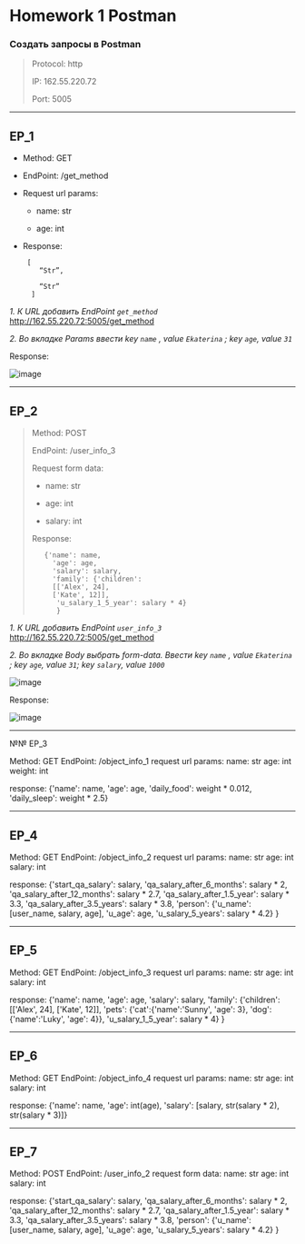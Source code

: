 # Homework 1 Postman


### Создать запросы в Postman 

> Protocol: http
> 
> IP: 162.55.220.72
> 
> Port: 5005

---

## EP_1


- Method: GET
 
- EndPoint: /get_method
 
- Request url params: 
 
  - name: str
 
  - age: int
 
- Response: 

       [
          “Str”,
    
          “Str”    
        ]

_1. К URL добавить EndPoint `get_method`_ 
http://162.55.220.72:5005/get_method 

_2. Во вкладке Params ввести key `name` , value `Ekaterina` ; key `age`, value `31`_

Response:

 ![image](https://user-images.githubusercontent.com/105673183/176777131-e6449af3-a4f4-4baf-8015-e0106b223574.png)


***

## EP_2

> Method: POST
>
> EndPoint: /user_info_3
>
>Request form data: 
>
> - name: str
> 
> - age: int
> 
> - salary: int
>
>Response: 
>
>        {'name': name,
>          'age': age,
>          'salary': salary,          
>          'family': {'children':          
>          [['Alex', 24],
>          ['Kate', 12]],       
>           'u_salary_1_5_year': salary * 4}
>           }

_1. К URL добавить EndPoint `user_info_3`_ 
http://162.55.220.72:5005/get_method 

_2. Во вкладке Body выбрать form-data. Ввести key `name` , value `Ekaterina` ; key `age`, value `31`; key `salary`, value `1000`_

![image](https://user-images.githubusercontent.com/105673183/176781829-c5f2e95d-9adf-4b44-8a97-cb9a7ac6c334.png)

Response:

![image](https://user-images.githubusercontent.com/105673183/176781900-c5016284-7c00-4537-90a4-d5104637caf9.png)

---

№№ EP_3

Method: GET
EndPoint: /object_info_1
request url params: 
 name: str
 age: int
 weight: int

response: 
{'name': name,
          'age': age,
          'daily_food': weight * 0.012,
          'daily_sleep': weight * 2.5}


---

## EP_4

Method: GET
EndPoint: /object_info_2
request url params: 
 name: str
 age: int
 salary: int

response: 
{'start_qa_salary': salary,
          'qa_salary_after_6_months': salary * 2,
          'qa_salary_after_12_months': salary * 2.7,
          'qa_salary_after_1.5_year': salary * 3.3,
          'qa_salary_after_3.5_years': salary * 3.8,
          'person': {'u_name': [user_name, salary, age],
                     'u_age': age,
                     'u_salary_5_years': salary * 4.2}
          }


---

## EP_5

Method: GET
EndPoint: /object_info_3
request url params: 
 name: str
 age: int
 salary: int

response: 
{'name': name,
          'age': age,
          'salary': salary,
          'family': {'children': [['Alex', 24], ['Kate', 12]],
                     'pets': {'cat':{'name':'Sunny',
                                     'age': 3},
                              'dog':{'name':'Luky',
                                     'age': 4}},
                     'u_salary_1_5_year': salary * 4}
          }


---

## EP_6

Method: GET
EndPoint: /object_info_4
request url params: 
 name: str
 age: int
 salary: int

response: 
{'name': name,
          'age': int(age),
          'salary': [salary, str(salary * 2), str(salary * 3)]}


---

## EP_7
Method: POST
EndPoint: /user_info_2
request form data: 
 name: str
 age: int
 salary: int

response: 
{'start_qa_salary': salary,
          'qa_salary_after_6_months': salary * 2,
          'qa_salary_after_12_months': salary * 2.7,
          'qa_salary_after_1.5_year': salary * 3.3,
          'qa_salary_after_3.5_years': salary * 3.8,
          'person': {'u_name': [user_name, salary, age],
                     'u_age': age,
                     'u_salary_5_years': salary * 4.2}
          }
